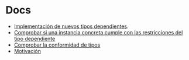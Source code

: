 # Docs

* [Implementación de nuevos tipos dependientes](./extending.md).
* [Comprobar si una instancia concreta cumple con las restricciones del tipo dependiente](./isinstance.md)
* [Comprobar la conformidad de tipos](./issubclass.md)
* [Motivación](motivation.md)
